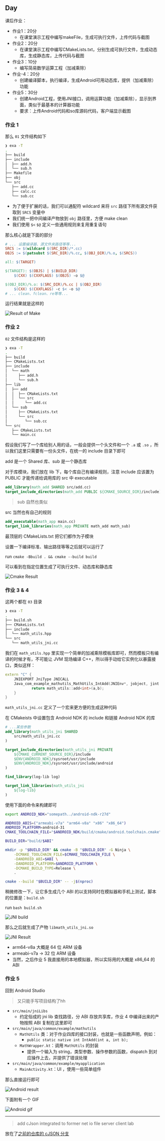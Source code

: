 ## Day

课后作业：
- 作业1：20分
    - 在课堂演示工程中编写makeFile，生成可执行文件，上传代码与截图
- 作业2：20分
    - 在课堂演示工程中编写CMakeLists.txt，分别生成可执行文件，生成动态库，生成静态库，上传代码与截图
- 作业3：10分
    - 编写简易数学运算工程（加减乘除）
- 作业-4：20分
    - 创建编译脚本，执行编译，生成Android可用动态库，提供（加减乘除）功能
- 作业5：30分
    - 创建Android工程，使用JNI接口，调用运算功能（加减乘除），显示到界面，类似于最基本的计算器功能
    - 要求：上传Android代码和so库源码代码，客户端显示截图


### 作业 1

那么 `01` 文件结构如下

``` bash
❯ exa -T
.
├── build
├── include
│  ├── add.h
│  └── sub.h
├── Makefile
├── obj
└── src
   ├── add.cc
   ├── calc.cc
   └── sub.cc
```

- 为了便于扩展的话，我们可以通配符 wildcard 来将 `src` 路径下所有源文件获取到 `SRCS` 变量中
- 我们统一把中间编译产物放到 `obj` 路径里，方便 make clean
- 我们使用 `$<` `$@` 定义一些通用规则来复用重复语句

那么核心就是下面的部分

```Makefile
# ... 设置编译器、源文件夹路径等等...
SRCS := $(wildcard $(SRC_DIR)/*.cc)
OBJS := $(patsubst $(SRC_DIR)/%.cc, $(OBJ_DIR)/%.o, $(SRCS))

all: $(TARGET)

$(TARGET): $(OBJS) | $(BUILD_DIR)
	$(CXX) $(CXXFLAGS) $(OBJS) -o $@

$(OBJ_DIR)/%.o: $(SRC_DIR)/%.cc | $(OBJ_DIR)
	$(CXX) $(CXXFLAGS) -c $< -o $@
# ... clean、fclean、re等等...
```

运行结果就是这样的

![Result of Make](assets/make.png)

### 作业 2

`02` 文件结构是这样的

```bash
❯ exa -T
.
├── build
├── CMakeLists.txt
├── include
│  └── math
│     ├── add.h
│     └── sub.h
├── lib
│  ├── add
│  │  ├── CMakeLists.txt
│  │  └── src
│  │     └── add.cc
│  └── sub
│     ├── CMakeLists.txt
│     └── src
│        └── sub.cc
└── src
   ├── CMakeLists.txt
   └── main.cc
```

假设我们写了一个库给别人用的话，一般会提供一个头文件和一个 `.a` 或 `.so` ，所以我们这里只需要有一份头文件，在统一的 include 目录下即可

add 是一个 Shared 库、sub 是一个静态库

对于库模块，我们放在 lib 下，每个库自己有编译规则，注意 include 应该置为 PUBLIC 才能传递给调用库的 src 中 executable

```CMake
add_library(math_add SHARED src/add.cc)
target_include_directories(math_add PUBLIC ${CMAKE_SOURCE_DIR}/include)
```

> sub 自然也类似

src 当然也有自己的规则

```CMake
add_executable(math_app main.cc)
target_link_libraries(math_app PRIVATE math_add math_sub)
```

最顶层的 CMakeLists.txt 把它们都作为子模块

设置一下编译标准、输出路径等等之后就可以运行了

run `cmake -Bbuild . && cmake --build build`

可以看到在指定位置生成了可执行文件、动态库和静态库

![Cmake Result](assets/cmake.png)


### 作业 3 & 4

这两个都在 `03` 目录

```bash
❯ exa -T
.
├── build.sh
├── CMakeLists.txt
├── include
│  └── math_utils.hpp
└── src
   └── math_utils_jni.cc
```

我们在 `math_utils.hpp` 里实现一个简单的加减乘除模板库即可，然而模板只有编译的时候才有，不可能让 JVM 现场编译 C++，所以得手动给它实例化以暴露接口，类似这样：

``` CPP
extern "C" {
    JNIEXPORT JniType JNICALL
    Java_com_example_mathutils_MathUtils_IntAdd(JNIEnv*, jobject, jint a, jint b) {
            return math_utils::add<int>(a,b);                                 
    }
}
```

`math_utils_jni.cc` 定义了一个宏来更方便的生成这种代码

在 CMakeists 中设置包含 Android NDK 的 include 和链接 Android NDK 的库

```CMake
# ...某些参数
add_library(math_utils_jni SHARED
    src/math_utils_jni.cc
)

target_include_directories(math_utils_jni PRIVATE
    ${CMAKE_CURRENT_SOURCE_DIR}/include
    $ENV{ANDROID_NDK}/sysroot/usr/include
    $ENV{ANDROID_NDK}/sysroot/usr/include/android
)

find_library(log-lib log)

target_link_libraries(math_utils_jni
    ${log-lib}
)
```

使用下面的命令来构建即可

```bash
export ANDROID_NDK="somepath../android-ndk-r27d"

ANDROID_ABIS=("armeabi-v7a" "arm64-v8a" "x86" "x86_64")
ANDROID_PLATFORM=android-31
CMAKE_TOOLCHAIN_FILE="$ANDROID_NDK/build/cmake/android.toolchain.cmake"

BUILD_DIR="build/$ABI"

mkdir -p "$BUILD_DIR" && cmake -B "$BUILD_DIR" -G Ninja \
    -DCMAKE_TOOLCHAIN_FILE=$CMAKE_TOOLCHAIN_FILE \
    -DANDROID_ABI=$ABI \
    -DANDROID_PLATFORM=$ANDROID_PLATFORM \
    -DCMAKE_BUILD_TYPE=Release \
    .

cmake --build "$BUILD_DIR" -- -j$(nproc)
```

稍微修改一下，让它多生成几个 ABI 的以支持同时在模拟器和手机上测试，脚本的位置是：`build.sh`

run `bash build.sh`

![JNI build](assets/jniBuild.png)

那么之后就生成了产物 `libmath_utils_jni.so`

![JNI Result](assets/jniResult.png)

- arm64-v8a 大概是 64 位 ARM 设备
- armeabi-v7a -> 32 位 ARM 设备
- 当然，之后作业 5 我直接用的本地模拟器，所以实际用的大概是 x86_64 的 ABI

### 作业 5

回到 Android Studio

> 又只能手写项目结构了hh

- `src/main/jniLibs`
    - 约定俗成的 jni lib 查找路径，分 ABI 存放共享库，作业 4 中编译出来的产物按照 ABI 复制在这里即可
- `src/main/java/common/example/mathutils`
    - `MathUtils` 类：对于作业四库的接口封装，也就是一些函数声明，例如：
        - `public static native int IntAdd(int a, int b);`
    - `MathWrapper.kt`：调用 `MathUtils` 的封装
        - 提供一个输入为 string，类型参数、操作参数的函数，dispatch 到对应操作上去，并提供了错误处理
- `src/main/java/common/example/myapplication`
    - `MainActivity.kt`：UI ，使用一些简单组件

那么直接运行即可

![Android result](assets/android.png)

下面附有一个 GIF

![Android gif](assets/calculator.gif)

___

> add cJson integrated to former net io file server client lab

放在了[之前的仓库的 cJSON 分支](https://partner-gitlab.mioffice.cn/nj-trainingcollege/miclassroom250710/cppgroup5/liuzhenwei/coursework-7.15/-/tree/cJSON#day-08-extra)